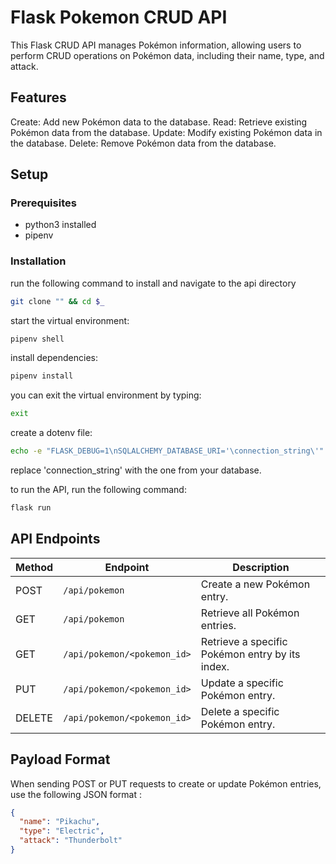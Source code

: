 # Flask Pokemon CRUD API

This Flask CRUD API manages Pokémon information, allowing users to perform CRUD operations on Pokémon data, including their name, type, and attack.

## Features
Create: Add new Pokémon data to the database.
Read: Retrieve existing Pokémon data from the database.
Update: Modify existing Pokémon data in the database.
Delete: Remove Pokémon data from the database.

## Setup

### Prerequisites

- python3 installed
- pipenv

### Installation

run the following command to install and navigate to the api directory

```bash 
git clone "" && cd $_
```

start the virtual environment:
```bash
pipenv shell
```
install dependencies:
```bash
pipenv install
```
you can exit the virtual environment by typing:
```bash
exit
```
create a dotenv file:
```bash
echo -e "FLASK_DEBUG=1\nSQLALCHEMY_DATABASE_URI='\connection_string\'" > .env
```
replace 'connection_string' with the one from your database.

to run the API, run the following command:
```bash
flask run
```
## API Endpoints
| Method | Endpoint                             |Description                            |
| ------ | ------------------------------------ | -------------------------------------- |
| POST   | `/api/pokemon`                       | Create a new Pokémon entry.             |
| GET    | `/api/pokemon`                       | Retrieve all Pokémon entries.           |
| GET    | `/api/pokemon/<pokemon_id>`          | Retrieve a specific Pokémon entry by its index. |
| PUT    | `/api/pokemon/<pokemon_id>`          | Update a specific Pokémon entry.        |
| DELETE | `/api/pokemon/<pokemon_id>`          | Delete a specific Pokémon entry.        |


## Payload Format
When sending POST or PUT requests to create or update Pokémon entries, use the following JSON format :
```json
{
  "name": "Pikachu",
  "type": "Electric",
  "attack": "Thunderbolt"
}

```